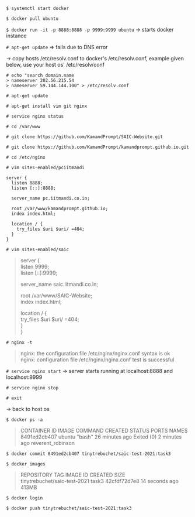 `$ systemctl start docker`

`$ docker pull ubuntu`

`$ docker run -it -p 8888:8888 -p 9999:9999 ubuntu`
-> starts docker instance

`# apt-get update`	=> fails due to DNS error

-> copy hosts /etc/resolv.conf to docker's /etc/resolv.conf, example given below, use your host os' /etc/resolv/conf

```
# echo "search domain.name
> nameserver 202.56.215.54
> nameserver 59.144.144.100" > /etc/resolv.conf
```

`# apt-get update`

`# apt-get install vim git nginx`

`# service nginx status`

`# cd /var/www`

`# git clone https://github.com/KamandPrompt/SAIC-Website.git`

`# git clone https://github.com/KamandPrompt/kamandprompt.github.io.git`

`# cd /etc/nginx`

`# vim sites-enabled/pciitmandi`

~~~
server {
  listen 8888;  
  listen [::]:8888;  

  server_name pc.iitmandi.co.in;  
 
  root /var/www/kamandprompt.github.io;  
  index index.html;  
 
  location / {  
	try_files $uri $uri/ =404;  
  }  
}
~~~

`# vim sites-enabled/saic`

> server {  
>	listen 9999;  
>	listen [::]:9999;  
>
>	server_name saic.iitmandi.co.in;  
>	  
>	root /var/www/SAIC-Website;  
>	index index.html;  
>
>	location / {  
>		try_files $uri $uri/ =404;  
>	}  
> }  

`# nginx -t`

> nginx: the configuration file /etc/nginx/nginx.conf syntax is ok  
> nginx: configuration file /etc/nginx/nginx.conf test is successful  

`# service nginx start`
-> server starts running at localhost:8888 and localhost:9999

`# service nginx stop`

`# exit`

-> back to host os

`$ docker ps -a`

> CONTAINER ID   IMAGE     COMMAND   CREATED          STATUS                     PORTS     NAMES  
> 8491ed2cb407   ubuntu    "bash"    26 minutes ago   Exited (0) 2 minutes ago             reverent_robinson  

`$ docker commit 8491ed2cb407 tinytrebuchet/saic-test-2021:task3`

`$ docker images`

> REPOSITORY                     TAG       IMAGE ID       CREATED          SIZE  
> tinytrebuchet/saic-test-2021   task3     42cfdf72d7e8   14 seconds ago   413MB  

`$ docker login`

`$ docker push tinytrebuchet/saic-test-2021:task3`
